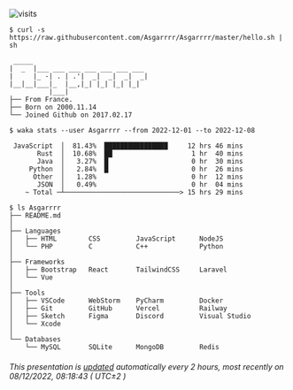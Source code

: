![visits](https://visit-counter.vercel.app/counter.png?page=https%3A%2F%2Fgithub.com%2FAsgarrrr&s=1&c=00ff0000&bg=00000000&no=2&ff=digi)
```console
$ curl -s https://raw.githubusercontent.com/Asgarrrr/Asgarrrr/master/hello.sh | sh

 _____                             
|  _  |___ ___ ___ ___ ___ ___ ___ 
|     |_ -| . | .'|  _|  _|  _|  _|
|__|__|___|_  |__,|_| |_| |_| |_|  
          |___|                    
├── From France.
├── Born on 2000.11.14
└── Joined Github on 2017.02.17

$ waka stats --user Asgarrrr --from 2022-12-01 --to 2022-12-08

 JavaScript  │  81.43%  ████████████████     12 hrs 46 mins
       Rust  │  10.68%  ██                    1 hr  40 mins
       Java  │   3.27%  █                     0 hr  30 mins
     Python  │   2.84%  █                     0 hr  26 mins
      Other  │   1.28%                        0 hr  12 mins
       JSON  │   0.49%                        0 hr  04 mins
    ~ Total ─┴─────────────────────────────> 15 hrs 29 mins

$ ls Asgarrrr
├── README.md
│
├── Languages
│   ├── HTML        CSS         JavaScript      NodeJS
│   └── PHP         C           C++             Python
│
├── Frameworks
│   ├── Bootstrap   React       TailwindCSS     Laravel
│   └── Vue         
│
├── Tools
│   ├── VSCode      WebStorm    PyCharm         Docker
│   ├── Git         GitHub      Vercel          Railway
│   ├── Sketch      Figma       Discord         Visual Studio
│   └── Xcode       
│
└── Databases
    └── MySQL       SQLite      MongoDB         Redis
```
###### This presentation is [updated](https://github.com/Asgarrrr/Asgarrrr/blob/main/update.js) automatically every 2 hours, most recently on 08/12/2022, 08:18:43 ( UTC±2 )